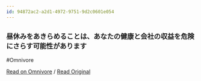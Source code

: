 ```yaml
---
id: 94872ac2-a2d1-4972-9751-9d2c0601e054
---
```


## `昼休みをあきらめることは、あなたの健康と会社の収益を危険にさらす可能性があります`
#Omnivore

[Read on Omnivore](https://omnivore.app/me/-18f53881cbc) / [Read Original](https://www.cnbc.com/2019/08/21/giving-up-lunch-breaks-may-risk-your-health-and-companys-bottom-line.html)


